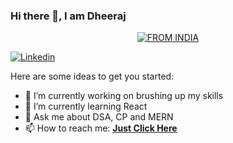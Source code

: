 ### Hi there 👋, I am Dheeraj

<p align="center">
<a href="#"><img title="FROM INDIA" src="https://img.shields.io/badge/FROM-INDIA-green?colorA=%23FF9933&colorB=%23138808&style=for-the-badge"></a>
</p>



<!-- **Dheeraj13042002/Dheeraj13042002** is a ✨ _special_ ✨ repository because its `README.md` (this file) appears on your GitHub profile. -->

[![Linkedin](https://img.shields.io/badge/Dheeraj-black?style=flat&logo=Linkedin&logoColor=blue&link=https://www.linkedin.com/in/dheeraj-gupta-8861461bb/)](https://www.linkedin.com/in/dheeraj-gupta-8861461bb/)

Here are some ideas to get you started:

- 🔭 I’m currently working on brushing up my skills
- 🌱 I’m currently learning React
- 💬 Ask me about DSA, CP and MERN 
- 📫 How to reach me:  <a href="mailto:dj13042002@gmail.com"><b>Just Click Here</b></a>
